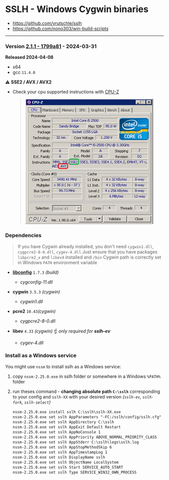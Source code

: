 # SSLH - Windows Cygwin binaries #
- https://github.com/yrutschle/sslh
- https://github.com/nono303/win-build-scripts
----
### Version [2.1.1 - 1799a81](https://github.com/yrutschle/sslh/commit/1799a8107927704ba9e5d920996297b4cf671256) - 2024-03-31

**Released 2024-04-08** 

- x64
- gcc `11.4.0`

:warning: **SSE2 / AVX / AVX2** 

- Check your cpu supported instructions with [CPU-Z](https://www.cpuid.com/softwares/cpu-z.html)

  >  ![](https://github.com/nono303/PHP-memcache-dll/raw/master/avx.png)

### Dependencies

> If you have Cygwin already installed, you don't need `cygwin1.dll`, `cygpcre2-8-0.dll`, `cygev-4.dll`
> Just ensure that you have packages `libpcre2_x` and `libev4` installed and `/bin` Cygwin path is correctly set in Windows `PATH` environment variable

- **[libconfig](https://github.com/hyperrealm/libconfig/releases/tag/v1.7.3)** `1.7.3` _(build)_
  - *cygconfig-11.dll*

- **cygwin** `3.5.3` _(cygwin)_
   - *cygwin1.dll*
- **pcre2** `10.43`_(cygwin)_
  - *cygpcre2-8-0.dll*

- **libev** `4.33` _(cygwin)_ :point_up: _only required for **sslh-ev**_
  - *cygev-4.dll*


### Install as a Windows service

You might use `nssm` to install sslh as a Windows service:

1. copy `nssm-2.25.0.exe` in sslh folder or somewhere in a Windows `%PATH%` folder

2. run theses command - **changing absolute path `C:\sslh`** corresponding to your config and `sslh-XX` with your desired version _(`sslh-ev`, `sslh-fork`, `sslh-select`)_

   ```
   nssm-2.25.0.exe install sslh C:\sslh\sslh-XX.exe
   nssm-2.25.0.exe set sslh AppParameters "-FC:/sslh/config/sslh.cfg"
   nssm-2.25.0.exe set sslh AppDirectory C:\sslh
   nssm-2.25.0.exe set sslh AppExit Default Restart
   nssm-2.25.0.exe set sslh AppNoConsole 1
   nssm-2.25.0.exe set sslh AppPriority ABOVE_NORMAL_PRIORITY_CLASS
   nssm-2.25.0.exe set sslh AppStderr C:\sslh\logs\sslh.log
   nssm-2.25.0.exe set sslh AppStopMethodSkip 6
   nssm-2.25.0.exe set sslh AppTimestampLog 1
   nssm-2.25.0.exe set sslh DisplayName sslh
   nssm-2.25.0.exe set sslh ObjectName LocalSystem
   nssm-2.25.0.exe set sslh Start SERVICE_AUTO_START
   nssm-2.25.0.exe set sslh Type SERVICE_WIN32_OWN_PROCESS
   ```

